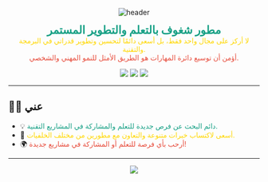  <p align="center">
  <img src="https://capsule-render.vercel.app/api?type=waving&color=16a085,ffd700,e74c3c&height=180&section=header&text=مجاهد%20عبده&fontSize=40&fontColor=fff" alt="header" />
</p>

<p align="center">
  <b><span style="color:#16a085;font-size:22px;">مطور شغوف بالتعلم والتطوير المستمر</span></b><br>
  <span style="color:#ffd700;">لا أركز على مجال واحد فقط، بل أسعى دائمًا لتحسين وتطوير قدراتي في البرمجة والتقنية.</span><br>
  <span style="color:#e74c3c;">أؤمن أن توسيع دائرة المهارات هو الطريق الأمثل للنمو المهني والشخصي.</span>
</p>

<p align="center">
  <img src="https://img.shields.io/badge/تعلم-مستمر-16a085?style=for-the-badge&logo=github" />
  <img src="https://img.shields.io/badge/مشاريع-مفتوحة%20المصدر-ffd700?style=for-the-badge&logo=github" />
  <img src="https://img.shields.io/badge/تعاون-مجتمعي-e74c3c?style=for-the-badge&logo=github" />
</p>

---

## 🙋‍♂️ عني

- 💡 <span style="color:#16a085;">دائم البحث عن فرص جديدة للتعلم والمشاركة في المشاريع التقنية.</span>
- 🚀 <span style="color:#ffd700;">أسعى لاكتساب خبرات متنوعة والتعاون مع مطورين من مختلف الخلفيات.</span>
- 🌍 <span style="color:#e74c3c;">أرحب بأي فرصة للتعلم أو المشاركة في مشاريع جديدة!</span>

---

<p align="center">
  <img src="https://capsule-render.vercel.app/api?type=waving&color=e74c3c,ffd700,16a085&height=120&section=footer"/>
</p> 